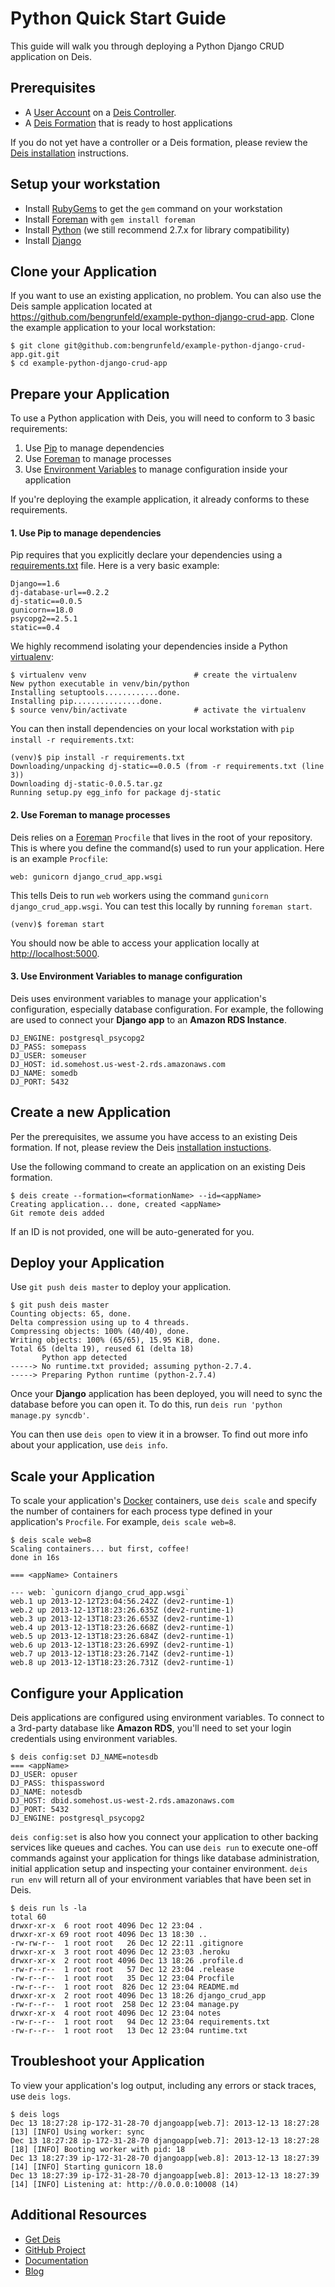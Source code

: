 # Python Quick Start Guide

This guide will walk you through deploying a Python Django CRUD application on Deis.

## Prerequisites

* A [User Account](http://docs.deis.io/en/latest/client/register/) on a [Deis Controller](http://docs.deis.io/en/latest/terms/controller/).
* A [Deis Formation](http://docs.deis.io/en/latest/gettingstarted/concepts/#formations) that is ready to host applications

If you do not yet have a controller or a Deis formation, please review the [Deis installation](http://docs.deis.io/en/latest/installation/) instructions.

## Setup your workstation

* Install [RubyGems](http://rubygems.org/pages/download) to get the `gem` command on your workstation
* Install [Foreman](http://ddollar.github.com/foreman/) with `gem install foreman`
* Install [Python](http://www.python.org/getit/) (we still recommend 2.7.x for library compatibility)
* Install [Django](https://www.djangoproject.com/)

## Clone your Application

If you want to use an existing application, no problem.  You can also use the Deis sample application located at <https://github.com/bengrunfeld/example-python-django-crud-app>.  Clone the example application to your local workstation:

    $ git clone git@github.com:bengrunfeld/example-python-django-crud-app.git.git
    $ cd example-python-django-crud-app

## Prepare your Application

To use a Python application with Deis, you will need to conform to 3 basic requirements:

 1. Use [Pip](http://pypi.python.org/pypi/pip) to manage dependencies
 2. Use [Foreman](http://ddollar.github.com/foreman/) to manage processes
 3. Use [Environment Variables](https://help.ubuntu.com/community/EnvironmentVariables) to manage configuration inside your application

If you're deploying the example application, it already conforms to these requirements.

#### 1. Use Pip to manage dependencies

Pip requires that you explicitly declare your dependencies using a [requirements.txt](http://www.pip-installer.org/en/latest/cookbook.html) file. Here is a very basic example:

	Django==1.6
	dj-database-url==0.2.2
	dj-static==0.0.5
	gunicorn==18.0
	psycopg2==2.5.1
	static==0.4

We highly recommend isolating your dependencies inside a Python [virtualenv](https://python-guide.readthedocs.org/en/latest/dev/virtualenvs/):

    $ virtualenv venv                        # create the virtualenv
    New python executable in venv/bin/python
    Installing setuptools............done.
    Installing pip...............done.
    $ source venv/bin/activate               # activate the virtualenv
    
You can then install dependencies on your local workstation with `pip install -r requirements.txt`:

	(venv)$ pip install -r requirements.txt 
	Downloading/unpacking dj-static==0.0.5 (from -r requirements.txt (line 3))
	Downloading dj-static-0.0.5.tar.gz
	Running setup.py egg_info for package dj-static

#### 2. Use Foreman to manage processes

Deis relies on a [Foreman](http://ddollar.github.com/foreman/) `Procfile` that lives in the root of your repository.  This is where you define the command(s) used to run your application.  Here is an example `Procfile`:

    web: gunicorn django_crud_app.wsgi

This tells Deis to run `web` workers using the command `gunicorn django_crud_app.wsgi`. You can test this locally by running `foreman start`.

	(venv)$ foreman start
	

You should now be able to access your application locally at <http://localhost:5000>.

#### 3. Use Environment Variables to manage configuration

Deis uses environment variables to manage your application's configuration, especially database configuration. For example, the following are used to connect your **Django app** to an **Amazon RDS Instance**.

	DJ_ENGINE: postgresql_psycopg2
	DJ_PASS: somepass
	DJ_USER: someuser
	DJ_HOST: id.somehost.us-west-2.rds.amazonaws.com
	DJ_NAME: somedb
	DJ_PORT: 5432

## Create a new Application

Per the prerequisites, we assume you have access to an existing Deis formation. If not, please review the Deis [installation instuctions](http://docs.deis.io/en/latest/gettingstarted/installation/).

Use the following command to create an application on an existing Deis formation.

    $ deis create --formation=<formationName> --id=<appName>
	Creating application... done, created <appName>
	Git remote deis added
    
If an ID is not provided, one will be auto-generated for you.

## Deploy your Application

Use `git push deis master` to deploy your application.

	$ git push deis master
	Counting objects: 65, done.
	Delta compression using up to 4 threads.
	Compressing objects: 100% (40/40), done.
	Writing objects: 100% (65/65), 15.95 KiB, done.
	Total 65 (delta 19), reused 61 (delta 18)
	       Python app detected
	-----> No runtime.txt provided; assuming python-2.7.4.
	-----> Preparing Python runtime (python-2.7.4)

Once your **Django** application has been deployed, you will need to sync the database before you can open it. To do this, run `deis run 'python manage.py syncdb'`.

You can then use `deis open` to view it in a browser. To find out more info about your application, use `deis info`.

## Scale your Application

To scale your application's [Docker](http://docker.io) containers, use `deis scale` and specify the number of containers for each process type defined in your application's `Procfile`. For example, `deis scale web=8`.

	$ deis scale web=8
	Scaling containers... but first, coffee!
	done in 16s
	
	=== <appName> Containers
	
	--- web: `gunicorn django_crud_app.wsgi`
	web.1 up 2013-12-12T23:04:56.242Z (dev2-runtime-1)
	web.2 up 2013-12-13T18:23:26.635Z (dev2-runtime-1)
	web.3 up 2013-12-13T18:23:26.653Z (dev2-runtime-1)
	web.4 up 2013-12-13T18:23:26.668Z (dev2-runtime-1)
	web.5 up 2013-12-13T18:23:26.684Z (dev2-runtime-1)
	web.6 up 2013-12-13T18:23:26.699Z (dev2-runtime-1)
	web.7 up 2013-12-13T18:23:26.714Z (dev2-runtime-1)
	web.8 up 2013-12-13T18:23:26.731Z (dev2-runtime-1)


## Configure your Application

Deis applications are configured using environment variables. To connect to a 3rd-party database like **Amazon RDS**, you'll need to set your login credentials using environment variables.

	$ deis config:set DJ_NAME=notesdb
	=== <appName>
	DJ_USER: opuser
	DJ_PASS: thispassword
	DJ_NAME: notesdb
	DJ_HOST: dbid.somehost.us-west-2.rds.amazonaws.com
	DJ_PORT: 5432
	DJ_ENGINE: postgresql_psycopg2

`deis config:set` is also how you connect your application to other backing services like queues and caches. You can use `deis run` to execute one-off commands against your application for things like database administration, initial application setup and inspecting your container environment. `deis run env` will return all of your environment variables that have been set in Deis.

	$ deis run ls -la
	total 60
	drwxr-xr-x  6 root root 4096 Dec 12 23:04 .
	drwxr-xr-x 69 root root 4096 Dec 13 18:30 ..
	-rw-rw-r--  1 root root   26 Dec 12 22:11 .gitignore
	drwxr-xr-x  3 root root 4096 Dec 12 23:03 .heroku
	drwxr-xr-x  2 root root 4096 Dec 13 18:26 .profile.d
	-rw-r--r--  1 root root   57 Dec 12 23:04 .release
	-rw-r--r--  1 root root   35 Dec 12 23:04 Procfile
	-rw-r--r--  1 root root  826 Dec 12 23:04 README.md
	drwxr-xr-x  2 root root 4096 Dec 13 18:26 django_crud_app
	-rw-r--r--  1 root root  258 Dec 12 23:04 manage.py
	drwxr-xr-x  4 root root 4096 Dec 12 23:04 notes
	-rw-r--r--  1 root root   94 Dec 12 23:04 requirements.txt
	-rw-r--r--  1 root root   13 Dec 12 23:04 runtime.txt

## Troubleshoot your Application

To view your application's log output, including any errors or stack traces, use `deis logs`.

    $ deis logs
	Dec 13 18:27:28 ip-172-31-28-70 djangoapp[web.7]: 2013-12-13 18:27:28 [13] [INFO] Using worker: sync
	Dec 13 18:27:28 ip-172-31-28-70 djangoapp[web.7]: 2013-12-13 18:27:28 [18] [INFO] Booting worker with pid: 18
	Dec 13 18:27:39 ip-172-31-28-70 djangoapp[web.8]: 2013-12-13 18:27:39 [14] [INFO] Starting gunicorn 18.0
	Dec 13 18:27:39 ip-172-31-28-70 djangoapp[web.8]: 2013-12-13 18:27:39 [14] [INFO] Listening at: http://0.0.0.0:10008 (14)

## Additional Resources

* [Get Deis](http://deis.io/get-deis/)
* [GitHub Project](https://github.com/opdemand/deis)
* [Documentation](http://docs.deis.io/)
* [Blog](http://deis.io/blog/)
